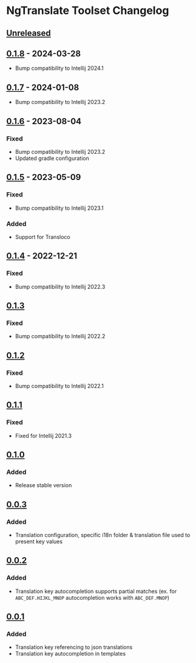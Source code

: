 <!-- Keep a Changelog guide -> https://keepachangelog.com -->

# NgTranslate Toolset Changelog

## [Unreleased]

## [0.1.8] - 2024-03-28

- Bump compatibility to Intellij 2024.1

## [0.1.7] - 2024-01-08

- Bump compatibility to Intellij 2023.2

## [0.1.6] - 2023-08-04

### Fixed

- Bump compatibility to Intellij 2023.2
- Updated gradle configuration

## [0.1.5] - 2023-05-09

### Fixed

- Bump compatibility to Intellij 2023.1

### Added

- Support for Transloco

## [0.1.4] - 2022-12-21

### Fixed

- Bump compatibility to Intellij 2022.3

## [0.1.3]

### Fixed

- Bump compatibility to Intellij 2022.2

## [0.1.2]

### Fixed

- Bump compatibility to Intellij 2022.1

## [0.1.1]

### Fixed

- Fixed for Intellij 2021.3

## [0.1.0]

### Added

- Release stable version

## [0.0.3]

### Added

- Translation configuration, specific i18n folder & translation file used to present key values

## [0.0.2]

### Added

- Translation key autocompletion supports partial matches
  (ex. for `ABC_DEF.HIJKL_MNOP` autocompletion works with `ABC_DEF.MNOP`)

## [0.0.1]

### Added

- Translation key referencing to json translations
- Translation key autocompletion in templates

[Unreleased]: https://plugins.jetbrains.com/plugin/17450-ngtranslate-toolset/compare/v0.1.8...HEAD
[0.1.8]: https://plugins.jetbrains.com/plugin/17450-ngtranslate-toolset/compare/v0.1.7...v0.1.8
[0.1.7]: https://plugins.jetbrains.com/plugin/17450-ngtranslate-toolset/compare/v0.1.6...v0.1.7
[0.1.6]: https://plugins.jetbrains.com/plugin/17450-ngtranslate-toolset/compare/v0.1.5...v0.1.6
[0.1.5]: https://plugins.jetbrains.com/plugin/17450-ngtranslate-toolset/compare/v0.1.4...v0.1.5
[0.1.4]: https://plugins.jetbrains.com/plugin/17450-ngtranslate-toolset/compare/v0.1.3...v0.1.4
[0.1.3]: https://plugins.jetbrains.com/plugin/17450-ngtranslate-toolset/compare/v0.1.2...v0.1.3
[0.1.2]: https://plugins.jetbrains.com/plugin/17450-ngtranslate-toolset/compare/v0.1.1...v0.1.2
[0.1.1]: https://plugins.jetbrains.com/plugin/17450-ngtranslate-toolset/compare/v0.1.0...v0.1.1
[0.1.0]: https://plugins.jetbrains.com/plugin/17450-ngtranslate-toolset/compare/v0.0.3...v0.1.0
[0.0.3]: https://plugins.jetbrains.com/plugin/17450-ngtranslate-toolset/compare/v0.0.2...v0.0.3
[0.0.2]: https://plugins.jetbrains.com/plugin/17450-ngtranslate-toolset/compare/v0.0.1...v0.0.2
[0.0.1]: https://plugins.jetbrains.com/plugin/17450-ngtranslate-toolset/commits/v0.0.1
